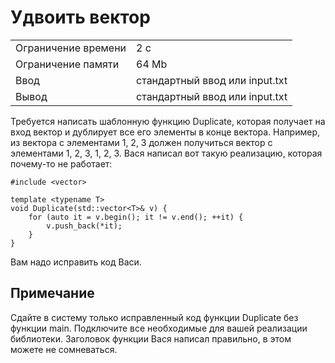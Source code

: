 # Удвоить вектор
<table>
 <tr>
    <td>Ограничение времени</td>
    <td>2 c</td>
 </tr>
 <tr>
    <td>Ограничение памяти</td>
    <td>64 Mb</td>
 </tr>
  <tr>
    <td>Ввод</td>
    <td>стандартный ввод или input.txt</td>
 </tr>
  <tr>
    <td>Вывод</td>
    <td>стандартный ввод или input.txt</td>
 </tr>
</table>


Требуется написать шаблонную функцию Duplicate, которая получает на вход вектор и дублирует все его элементы в конце вектора. Например, из вектора с элементами 1, 2, 3 должен получиться вектор с элементами 1, 2, 3, 1, 2, 3. Вася написал вот такую реализацию, которая почему-то не работает:
```
#include <vector>

template <typename T>
void Duplicate(std::vector<T>& v) {
    for (auto it = v.begin(); it != v.end(); ++it) {
        v.push_back(*it);
    }
}
```
Вам надо исправить код Васи.

## Примечание
Сдайте в систему только исправленный код функции Duplicate без функции main. Подключите все необходимые для вашей реализации библиотеки. Заголовок функции Вася написал правильно, в этом можете не сомневаться.